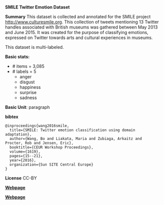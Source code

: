 **SMILE Twitter Emotion Dataset**

**Summary**
This dataset is collected and annotated for the SMILE project http://www.culturesmile.org. This collection of tweets mentioning 13 Twitter handles associated with British museums was gathered between May 2013 and June 2015. It was created for the purpose of classifying emotions, expressed on Twitter towards arts and cultural experiences in museums.

This dataset is multi-labeled.

**Basic stats:**
+ \# items = 3,085
+ \# labels = 5
  - anger
  - disgust
  - happiness
  - surprise
  - sadness

**Basic Unit**: paragraph

**bibtex**
```
@inproceedings{wang2016smile,
  title={SMILE: Twitter emotion classification using domain adaptation},
  author={Wang, Bo and Liakata, Maria and Zubiaga, Arkaitz and Procter, Rob and Jensen, Eric},
  booktitle={CEUR Workshop Proceedings},
  volume={1619},
  pages={15--21},
  year={2016},
  organization={Sun SITE Central Europe}
}

```

**License**
CC-BY

[**Webpage**](https://figshare.com/articles/smile_annotations_final_csv/3187909)

[**Webpage**](http://www.culturesmile.org/)
